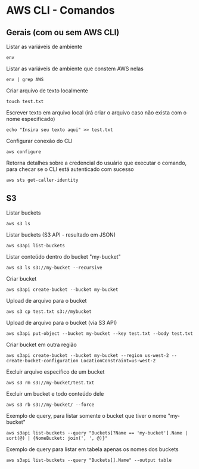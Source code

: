 # AWS CLI - Comandos

## Gerais (com ou sem AWS CLI)

Listar as variáveis de ambiente
```
env
```

Listar as variáveis de ambiente que constem AWS nelas
```
env | grep AWS
```

Criar arquivo de texto localmente
```
touch test.txt
```

Escrever texto em arquivo local (irá criar o arquivo caso não exista com o nome especificado)
```
echo "Insira seu texto aqui" >> test.txt
```

Configurar conexão do CLI
```
aws configure
```

Retorna detalhes sobre a credencial do usuário que executar o comando, para checar se o CLI está autenticado com sucesso
```
aws sts get-caller-identity
```


## S3
Listar buckets
```
aws s3 ls
```

Listar buckets (S3 API - resultado em JSON)
```
aws s3api list-buckets
```

Listar conteúdo dentro do bucket "my-bucket"
```
aws s3 ls s3://my-bucket --recursive
```

Criar bucket
```
aws s3api create-bucket --bucket my-bucket
```

Upload de arquivo para o bucket
```
aws s3 cp test.txt s3://mybucket
```

Upload de arquivo para o bucket (via S3 API)
```
aws s3api put-object --bucket my-bucket --key test.txt --body test.txt
```

Criar bucket em outra região
```
aws s3api create-bucket --bucket my-bucket --region us-west-2 --create-bucket-configuration LocationConstraint=us-west-2
```

Excluir arquivo específico de um bucket
```
aws s3 rm s3://my-bucket/test.txt
```

Excluir um bucket e todo conteúdo dele
```
aws s3 rb s3://my-bucket/ --force
```

Exemplo de query, para listar somente o bucket que tiver o nome "my-bucket"

```
aws s3api list-buckets --query "Buckets[?Name == 'my-bucket'].Name | sort(@) | {NomeBucket: join(', ', @)}"
```

Exemplo de query para listar em tabela apenas os nomes dos buckets
```
aws s3api list-buckets --query "Buckets[].Name" --output table
```

